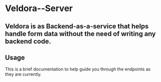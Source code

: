 # Veldora--Server

## Veldora is as Backend-as-a-service that helps handle form data without the need of writing any backend code.

## Usage

This is a brief documentation to help guide you through the endpoints as they are currently.
